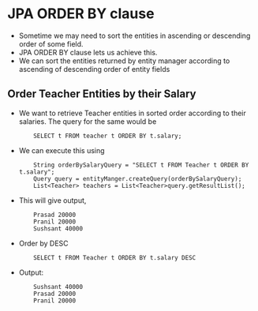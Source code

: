 #	JPA ORDER BY clause

-	Sometime we may need to sort the entities in ascending or descending order of some field.
-	JPA ORDER BY clause lets us achieve this.
-	We can sort the entities returned by entity manager according to ascending of descending order of entity fields

		
		
## Order Teacher Entities by their Salary

-	We want to retrieve Teacher entities in sorted order according to their salaries. The query for the same would be

			SELECT t FROM teacher t ORDER BY t.salary;

-	We can execute this using

			String orderBySalaryQuery = "SELECT t FROM Teacher t ORDER BY t.salary";
			Query query = entityManger.createQuery(orderBySalaryQuery);
			List<Teacher> teachers = List<Teacher>query.getResultList();
		
-	This will give output,

			Prasad 20000
			Pranil 20000
			Sushsant 40000
			
-	Order by DESC

			SELECT t FROM Teacher t ORDER BY t.salary DESC
			
-	Output:	
		
			Sushsant 40000
			Prasad 20000
			Pranil 20000
			
			